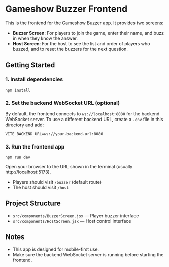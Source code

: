 # Gameshow Buzzer Frontend

This is the frontend for the Gameshow Buzzer app. It provides two screens:

- **Buzzer Screen**: For players to join the game, enter their name, and buzz in when they know the answer.
- **Host Screen**: For the host to see the list and order of players who buzzed, and to reset the buzzers for the next question.

## Getting Started

### 1. Install dependencies

```
npm install
```

### 2. Set the backend WebSocket URL (optional)

By default, the frontend connects to `ws://localhost:8080` for the backend WebSocket server. To use a different backend URL, create a `.env` file in this directory and add:

```
VITE_BACKEND_URL=ws://your-backend-url:8080
```

### 3. Run the frontend app

```
npm run dev
```

Open your browser to the URL shown in the terminal (usually http://localhost:5173).

- Players should visit `/buzzer` (default route)
- The host should visit `/host`

## Project Structure

- `src/components/BuzzerScreen.jsx` — Player buzzer interface
- `src/components/HostScreen.jsx` — Host control interface

## Notes
- This app is designed for mobile-first use.
- Make sure the backend WebSocket server is running before starting the frontend.

